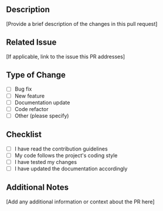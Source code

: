 ## Description

[Provide a brief description of the changes in this pull request]

## Related Issue

[If applicable, link to the issue this PR addresses]

## Type of Change

- [ ] Bug fix
- [ ] New feature
- [ ] Documentation update
- [ ] Code refactor
- [ ] Other (please specify)

## Checklist

- [ ] I have read the contribution guidelines
- [ ] My code follows the project's coding style
- [ ] I have tested my changes
- [ ] I have updated the documentation accordingly

## Additional Notes

[Add any additional information or context about the PR here]
